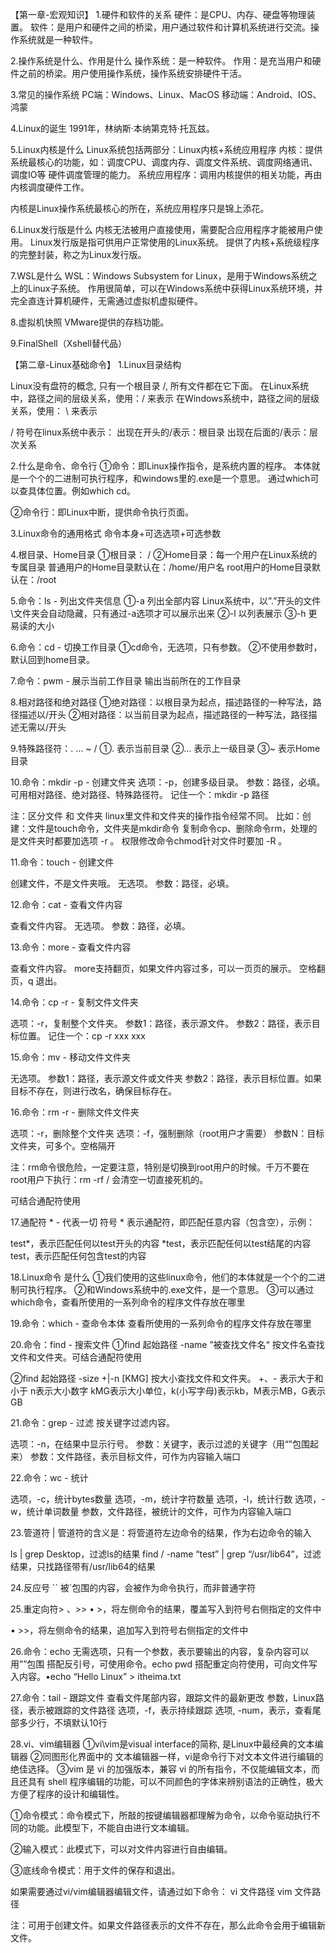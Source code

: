 【第一章-宏观知识】
1.硬件和软件的关系
硬件：是CPU、内存、硬盘等物理装置。
软件：是用户和硬件之间的桥梁，用户通过软件和计算机系统进行交流。操作系统就是一种软件。

2.操作系统是什么、作用是什么
操作系统：是一种软件。
作用：是充当用户和硬件之前的桥梁。用户使用操作系统，操作系统安排硬件干活。

3.常见的操作系统
PC端：Windows、Linux、MacOS
移动端：Android、IOS、鸿蒙

4.Linux的诞生
1991年，林纳斯·本纳第克特·托瓦兹。

5.Linux内核是什么
Linux系统包括两部分：Linux内核+系统应用程序
内核：提供系统最核心的功能，如：调度CPU、调度内存、调度文件系统、调度网络通讯、调度IO等 硬件调度管理的能力。
系统应用程序：调用内核提供的相关功能，再由内核调度硬件工作。

内核是Linux操作系统最核心的所在，系统应用程序只是锦上添花。

6.Linux发行版是什么
内核无法被用户直接使用，需要配合应用程序才能被用户使用。
Linux发行版是指可供用户正常使用的Linux系统。
提供了内核+系统级程序的完整封装，称之为Linux发行版。

7.WSL是什么
WSL：Windows Subsystem for Linux，是用于Windows系统之上的Linux子系统。
作用很简单，可以在Windows系统中获得Linux系统环境，并完全直连计算机硬件，无需通过虚拟机虚拟硬件。

8.虚拟机快照
VMware提供的存档功能。

9.FinalShell（Xshell替代品）

【第二章-Linux基础命令】
1.Linux目录结构

Linux没有盘符的概念, 只有一个根目录 /, 所有文件都在它下面。
在Linux系统中，路径之间的层级关系，使用：/ 来表示
在Windows系统中，路径之间的层级关系，使用： \ 来表示

/ 符号在linux系统中表示：
出现在开头的/表示：根目录
出现在后面的/表示：层次关系

2.什么是命令、命令行
①命令：即Linux操作指令，是系统内置的程序。
本体就是一个个的二进制可执行程序，和windows里的.exe是一个意思。
通过which可以查具体位置。例如which cd。

②命令行：即Linux中断，提供命令执行页面。

3.Linux命令的通用格式
命令本身+可选选项+可选参数

4.根目录、Home目录
①根目录： /
②Home目录：每一个用户在Linux系统的专属目录
	普通用户的Home目录默认在：/home/用户名
	root用户的Home目录默认在：/root

5.命令：ls - 列出文件夹信息
①-a 列出全部内容
Linux系统中，以”.”开头的文件\文件夹会自动隐藏，只有通过-a选项才可以展示出来
②-l 以列表展示
③-h 更易读的大小

6.命令：cd - 切换工作目录
①cd命令，无选项，只有参数。
②不使用参数时，默认回到home目录。

7.命令：pwm - 展示当前工作目录
输出当前所在的工作目录

8.相对路径和绝对路径
①绝对路径：以根目录为起点，描述路径的一种写法，路径描述以/开头
②相对路径：以当前目录为起点，描述路径的一种写法，路径描述无需以/开头

9.特殊路径符：. … ~ /
①. 表示当前目录
②… 表示上一级目录
③~ 表示Home目录

10.命令：mkdir -p - 创建文件夹
选项：-p，创建多级目录。
参数：路径，必填。可用相对路径、绝对路径、特殊路径符。
记住一个：mkdir -p 路径

注：区分文件 和 文件夹
linux里文件和文件夹的操作指令经常不同。
比如：
​	创建：文件是touch命令，文件夹是mkdir命令
	复制命令cp、删除命令rm，处理的是文件夹时都要加选项 -r 。
	权限修改命令chmod针对文件时要加 -R 。

11.命令：touch - 创建文件

创建文件，不是文件夹哦。
无选项。
参数：路径，必填。

12.命令：cat - 查看文件内容

查看文件内容。
无选项。
参数：路径，必填。

13.命令：more - 查看文件内容

查看文件内容。
more支持翻页，如果文件内容过多，可以一页页的展示。
空格翻页，q 退出。

14.命令：cp -r - 复制文件文件夹

选项：-r，复制整个文件夹。
参数1：路径，表示源文件。
参数2：路径，表示目标位置。
记住一个：cp -r xxx xxx

15.命令：mv - 移动文件文件夹

无选项。
参数1：路径，表示源文件或文件夹
参数2：路径，表示目标位置。如果目标不存在，则进行改名，确保目标存在。

16.命令：rm -r - 删除文件文件夹

选项：-r，删除整个文件夹
选项：-f，强制删除（root用户才需要）
参数N：目标文件夹，可多个。空格隔开

注：rm命令很危险，一定要注意，特别是切换到root用户的时候。千万不要在root用户下执行：rm -rf / 会清空一切直接死机的。

可结合通配符使用

17.通配符 * - 代表一切
符号 * 表示通配符，即匹配任意内容（包含空），示例：

test*，表示匹配任何以test开头的内容
*test，表示匹配任何以test结尾的内容
test，表示匹配任何包含test的内容

18.Linux命令 是什么
①我们使用的这些linux命令，他们的本体就是一个个的二进制可执行程序。
②和Windows系统中的.exe文件，是一个意思。
③可以通过which命令，查看所使用的一系列命令的程序文件存放在哪里

19.命令：which - 查命令本体
查看所使用的一系列命令的程序文件存放在哪里

20.命令：find - 搜索文件
①find 起始路径 -name ”被查找文件名“
按文件名查找文件和文件夹。可结合通配符使用

②find 起始路径 -size +|-n [KMG]
按大小查找文件和文件夹。
+、- 表示大于和小于
n表示大小数字
kMG表示大小单位，k(小写字母)表示kb，M表示MB，G表示GB

21.命令：grep - 过滤
按关键字过滤内容。

选项：-n，在结果中显示行号。
参数：关键字，表示过滤的关键字（用“”包围起来）
参数：文件路径，表示目标文件，可作为内容输入端口

22.命令：wc - 统计

选项，-c，统计bytes数量
选项，-m，统计字符数量
选项，-l，统计行数
选项，-w，统计单词数量
参数，文件路径，被统计的文件，可作为内容输入端口

23.管道符 |
管道符的含义是：将管道符左边命令的结果，作为右边命令的输入

ls | grep Desktop，过滤ls的结果
find / -name “test” | grep “/usr/lib64”，过滤结果，只找路径带有/usr/lib64的结果

24.反应号 ``
被`包围的内容，会被作为命令执行，而非普通字符

25.重定向符> 、>>
• >，将左侧命令的结果，覆盖写入到符号右侧指定的文件中

• >>，将左侧命令的结果，追加写入到符号右侧指定的文件中

26.命令：echo
无需选项，只有一个参数，表示要输出的内容，复杂内容可以用””包围
搭配反引号，可使用命令。echo pwd
搭配重定向符使用，可向文件写入内容。•echo “Hello Linux” > itheima.txt

27.命令：tail - 跟踪文件
查看文件尾部内容，跟踪文件的最新更改
参数，Linux路径，表示被跟踪的文件路径
选项，-f，表示持续跟踪
选项, -num，表示，查看尾部多少行，不填默认10行

28.vi、vim编辑器
①vi\vim是visual interface的简称, 是Linux中最经典的文本编辑器
②同图形化界面中的 文本编辑器一样，vi是命令行下对文本文件进行编辑的绝佳选择。
③vim 是 vi 的加强版本，兼容 vi 的所有指令，不仅能编辑文本，而且还具有 shell 程序编辑的功能，可以不同颜色的字体来辨别语法的正确性，极大方便了程序的设计和编辑性。


①命令模式：命令模式下，所敲的按键编辑器都理解为命令，以命令驱动执行不同的功能。此模型下，不能自由进行文本编辑。

②输入模式：此模式下，可以对文件内容进行自由编辑。

③底线命令模式：用于文件的保存和退出。

如果需要通过vi/vim编辑器编辑文件，请通过如下命令：
vi 文件路径
vim 文件路径

​注：可用于创建文件。如果文件路径表示的文件不存在，那么此命令会用于编辑新文件。






